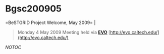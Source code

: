 # Bgsc200905

=BeSTGRID Project Welcome, May 2009= |

>  Monday 4 May 2009
>  Meeting held via **[EVO](http://evo.caltech.edu/)**
>  [http://evo.caltech.edu/](http://evo.caltech.edu/)

_*NOTOC*_
